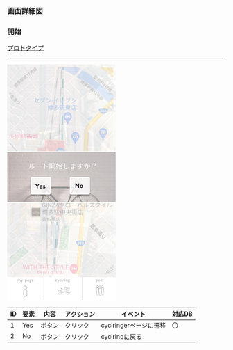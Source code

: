 ### 画面詳細図
### 開始
[プロトタイプ](https://www.figma.com/file/YLXi0XXJfyq6239uKAU8LF/cyclinger?node-id=0%3A1)
*****
<img src="./image/開始.png" width="250">

|ID|要素|内容|アクション|イベント|対応DB|
|--|----|----|---------|--------|------|
|1|Yes|ボタン|クリック|cyclringerページに遷移|〇|
|2|No|ボタン|クリック|cyclringに戻る|||
